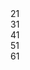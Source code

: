 
<html>
<head>
	<meta charset="utf-8">
	<meta name="viewport" content="width=device-width, initial-scale=1">
	<title>scaling it</title>
	<link rel="stylesheet" href="gd2.css">
</head>
<body>
	<main class="container">
        	<div class="box">21</div>
        	<div class="box">31</div>
        	<div class="box">41</div>
        	<div class="box">51</div>
        	<div class="box">61</div>
	</main>
	


</body>
</html>

